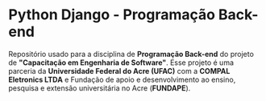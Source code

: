 # Python Django - Programação Back-end
 
Repositório usado para a disciplina de **Programação Back-end** do projeto de **"Capacitação em Engenharia de Software"**. Esse projeto é uma parceria da **Universidade Federal do Acre (UFAC)** com a **COMPAL Eletronics LTDA** e Fundação de apoio e desenvolvimento ao ensino, pesquisa e extensão universitária no Acre (**FUNDAPE**).
